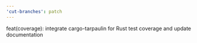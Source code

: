 ```yaml
---
'cut-branches': patch
---
```


feat(coverage): integrate cargo-tarpaulin for Rust test coverage and update documentation
